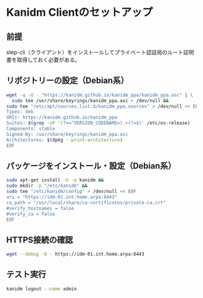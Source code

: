 # Kanidm Clientのセットアップ
## 前提
step-cli（クライアント）をインストールしてプライベート認証局のルート証明書を取得しておく必要がある。

## リポジトリーの設定（Debian系）
```sh
wget -q -O - "https://kanidm.github.io/kanidm_ppa/kanidm_ppa.asc" | \
  sudo tee /usr/share/keyrings/kanidm_ppa.asc > /dev/null &&
sudo tee "/etc/apt/sources.list.d/kanidm_ppa.sources" > /dev/null << EOF
Types: deb
URIs: https://kanidm.github.io/kanidm_ppa
Suites: $(grep -oP '(?<=^VERSION_CODENAME=).+(?=$)' /etc/os-release)
Components: stable
Signed-By: /usr/share/keyrings/kanidm_ppa.asc
Architectures: $(dpkg --print-architecture)
EOF
```

## パッケージをインストール・設定（Debian系）
```sh
sudo apt-get install -U -y kanidm &&
sudo mkdir -p "/etc/kanidm" &&
sudo tee "/etc/kanidm/config" > /dev/null << EOF
uri = "https://idm-01.int.home.arpa:8443"
ca_path = "/usr/local/share/ca-certificates/private-ca.crt"
#verify_hostnames = false
#verify_ca = false
EOF
```

## HTTPS接続の確認
```sh
wget --debug -O - https://idm-01.int.home.arpa:8443
```

## テスト実行
```sh
kanidm logout --name admin
```

